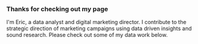 ### Thanks for checking out my page

I'm Eric, a data analyst and digital marketing director. I contribute to the strategic direction of marketing campaigns using data driven insights and sound research. Please check out some of my data work below. 

